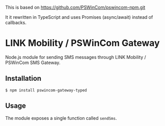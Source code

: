 This is based on https://github.com/PSWinCom/pswincom-npm.git

It it rewritten in TypeScript and uses Promises (async/await) instead of callbacks.

# LINK Mobility / PSWinCom Gateway

Node.js module for sending SMS messages through LINK Mobility / PSWinCom SMS Gateway.

## Installation

    $ npm install pswincom-gateway-typed

## Usage

The module exposes a single function called `sendSms`.
